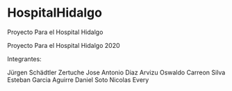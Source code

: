 # HospitalHidalgo
Proyecto Para el Hospital Hidalgo

Proyecto Para el Hospital Hidalgo 2020

Integrantes:

Jürgen Schädtler Zertuche
Jose Antonio Diaz Arvizu
Oswaldo Carreon Silva
Esteban Garcia Aguirre
Daniel Soto
Nicolas Every 
